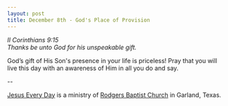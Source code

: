 ```yaml
---
layout: post
title: December 8th - God's Place of Provision
---
```


_II Corinthians 9:15  
Thanks be unto God for his unspeakable gift._

God&rsquo;s gift of His Son's presence in your life is priceless!
Pray that you will live this day with an awareness of Him in all you
do and say.

 --

<a href=http://jesuseveryday.net>Jesus Every Day</a> is a ministry of <a href=http://rodgersbaptist.net>Rodgers Baptist Church</a> in Garland, Texas.
